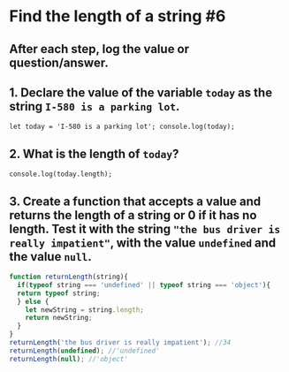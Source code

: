 # Find the length of a string #6
## After each step, log the value or question/answer.

## 1. Declare the value of the variable `today` as the string `I-580 is a parking lot`.
`let today = 'I-580 is a parking lot';
console.log(today);`

## 2. What is the length of `today`?
`console.log(today.length);`

## 3. Create a function that accepts a value and returns the length of a string or 0 if it has no length. Test it with the string `"the bus driver is really impatient"`, with the value `undefined` and the value `null`.

```js
function returnLength(string){
  if(typeof string === 'undefined' || typeof string === 'object'){
  return typeof string;
  } else {
    let newString = string.length;
    return newString;
  }
}
returnLength('the bus driver is really impatient'); //34
returnLength(undefined); //'undefined'
returnLength(null); //'object'
```
